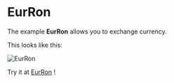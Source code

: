 # EurRon

The example **EurRon** allows you to exchange currency.

This looks like this:

 ![EurRon](/img/examples/EurRon.png) 

Try it at <a href='/../automation/loadexample/EurRon' target='_blank'>EurRon</a> !



